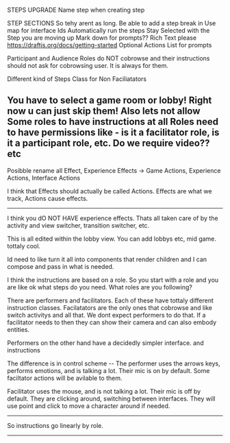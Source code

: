 STEPS UPGRADE
  Name step when creating step 

  STEP SECTIONS
    So tehy arent as long. Be able to add a step break in
  Use map for interface Ids
  Automatically run the steps
  Stay Selected with the Step you are moving up
  Mark down for prompts?? Rich Text please https://draftjs.org/docs/getting-started
  Optional Actions List for prompts

  Participant and Audience Roles do NOT cobrowse and their instructions should not ask for cobrowsing user. It is always for them. 

  Different kind of Steps Class for Non Faciliatators

  You have to select a game room or lobby! Right now u can just skip them!
  Also lets not allow Some roles to have instructions at all
  Roles need to have permissions like - is it a facilitator role, is it a participant role, etc. Do we require video?? etc
--

Posibble rename all Effect, Experience Effects -> Game Actions, Experience Actions, Interface Actions

I think that Effects should actually be called Actions. Effects are what we track, Actions cause effects.

---


I think you dO NOT HAVE experience effects. Thats all taken care of by the activity and view switcher, transition switcher, etc.

This is all edited within the lobby view. You can add lobbys etc, mid game. tottaly cool.

Id need to like turn it all into components that render children and I can compose and pass in what is needed. 

I think the instructions are based on a role. So you start with a role and you are like ok what steps do you need. What roles are you following? 

There are performers and facilitators. Each of these have tottaly different instruction classes. Facilatators are the only ones that cobrowse and like switch activitys and all that. We dont expect performers to do that. If a facilitator needs to then they can show their camera and can also embody entities. 

Performers on the  other hand have a decidedly simpler interface. and instructions

The difference is in control scheme -- The performer uses the arrows keys, performs emotions, and is talking a lot. Their mic is on by default. Some faciltator actions will be avilable to them.

Facilitator uses the mouse, and is not talking a lot. Their mic is off by default. They are clicking around, switching between interfaces. They will use point and click to move a character around if needed.

---

So instructions go linearly by role.

----


